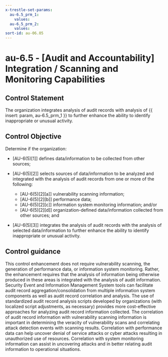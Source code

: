 ```yaml
---
x-trestle-set-params:
  au-6.5_prm_1:
    values:
  au-6.5_prm_2:
    values:
sort-id: au-06.05
---
```


# au-6.5 - \[Audit and Accountability\] Integration / Scanning and Monitoring Capabilities

## Control Statement

The organization integrates analysis of audit records with analysis of {{ insert: param, au-6.5_prm_1 }} to further enhance the ability to identify inappropriate or unusual activity.

## Control Objective

Determine if the organization:

- \[AU-6(5)[1]\] defines data/information to be collected from other sources;

- \[AU-6(5)[2]\] selects sources of data/information to be analyzed and integrated with the analysis of audit records from one or more of the following:

  - \[AU-6(5)[2][a]\] vulnerability scanning information;
  - \[AU-6(5)[2][b]\] performance data;
  - \[AU-6(5)[2][c]\] information system monitoring information; and/or
  - \[AU-6(5)[2][d]\] organization-defined data/information collected from other sources; and

- \[AU-6(5)[3]\] integrates the analysis of audit records with the analysis of selected data/information to further enhance the ability to identify inappropriate or unusual activity.

## Control guidance

This control enhancement does not require vulnerability scanning, the generation of performance data, or information system monitoring. Rather, the enhancement requires that the analysis of information being otherwise produced in these areas is integrated with the analysis of audit information. Security Event and Information Management System tools can facilitate audit record aggregation/consolidation from multiple information system components as well as audit record correlation and analysis. The use of standardized audit record analysis scripts developed by organizations (with localized script adjustments, as necessary) provides more cost-effective approaches for analyzing audit record information collected. The correlation of audit record information with vulnerability scanning information is important in determining the veracity of vulnerability scans and correlating attack detection events with scanning results. Correlation with performance data can help uncover denial of service attacks or cyber attacks resulting in unauthorized use of resources. Correlation with system monitoring information can assist in uncovering attacks and in better relating audit information to operational situations.
